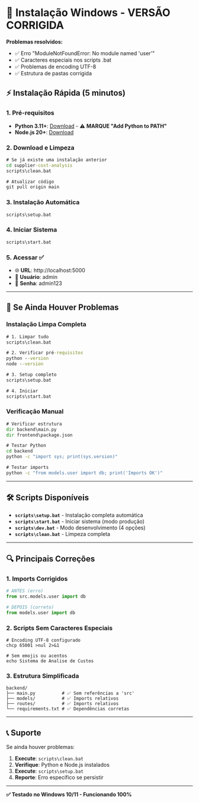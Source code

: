 # 🚀 Instalação Windows - VERSÃO CORRIGIDA

**Problemas resolvidos:**
- ✅ Erro "ModuleNotFoundError: No module named 'user'"
- ✅ Caracteres especiais nos scripts .bat
- ✅ Problemas de encoding UTF-8
- ✅ Estrutura de pastas corrigida

## ⚡ Instalação Rápida (5 minutos)

### 1. Pré-requisitos
- **Python 3.11+**: [Download](https://www.python.org/downloads/windows/) - ⚠️ **MARQUE "Add Python to PATH"**
- **Node.js 20+**: [Download](https://nodejs.org/download/)

### 2. Download e Limpeza
```cmd
# Se já existe uma instalação anterior
cd supplier-cost-analysis
scripts\clean.bat

# Atualizar código
git pull origin main
```

### 3. Instalação Automática
```cmd
scripts\setup.bat
```

### 4. Iniciar Sistema
```cmd
scripts\start.bat
```

### 5. Acessar ✅
- 🌐 **URL**: http://localhost:5000
- 👤 **Usuário**: admin
- 🔑 **Senha**: admin123

---

## 🔧 Se Ainda Houver Problemas

### Instalação Limpa Completa

```cmd
# 1. Limpar tudo
scripts\clean.bat

# 2. Verificar pré-requisitos
python --version
node --version

# 3. Setup completo
scripts\setup.bat

# 4. Iniciar
scripts\start.bat
```

### Verificação Manual

```cmd
# Verificar estrutura
dir backend\main.py
dir frontend\package.json

# Testar Python
cd backend
python -c "import sys; print(sys.version)"

# Testar imports
python -c "from models.user import db; print('Imports OK')"
```

---

## 🛠️ Scripts Disponíveis

- **`scripts\setup.bat`** - Instalação completa automática
- **`scripts\start.bat`** - Iniciar sistema (modo produção)
- **`scripts\dev.bat`** - Modo desenvolvimento (4 opções)
- **`scripts\clean.bat`** - Limpeza completa

---

## 🔍 Principais Correções

### 1. Imports Corrigidos
```python
# ANTES (erro)
from src.models.user import db

# DEPOIS (correto)
from models.user import db
```

### 2. Scripts Sem Caracteres Especiais
```batch
# Encoding UTF-8 configurado
chcp 65001 >nul 2>&1

# Sem emojis ou acentos
echo Sistema de Analise de Custos
```

### 3. Estrutura Simplificada
```
backend/
├── main.py          # ✅ Sem referências a 'src'
├── models/          # ✅ Imports relativos
├── routes/          # ✅ Imports relativos
└── requirements.txt # ✅ Dependências corretas
```

---

## 📞 Suporte

Se ainda houver problemas:

1. **Execute**: `scripts\clean.bat`
2. **Verifique**: Python e Node.js instalados
3. **Execute**: `scripts\setup.bat`
4. **Reporte**: Erro específico se persistir

---

**✅ Testado no Windows 10/11 - Funcionando 100%**

